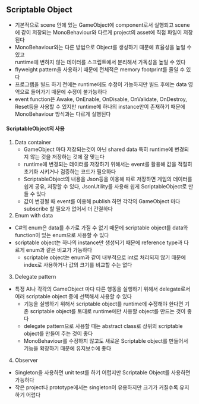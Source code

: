 ## Scriptable Object

- 기본적으로 scene 안에 있는 GameObject에 component로서 실행되고 scene에 같이 저장되는 MonoBehaviour와 다르게 project의 asset에 직접 파일이 저장된다   
- MonoBehaviour와는 다른 방법으로 Object를 생성하기 때문에 효율성을 높일 수 있고   
  runtime에 변하지 않는 데이터를 스크립트에서 분리해서 가독성을 높일 수 있다   
- flyweight pattern을 사용하기 때문에 전체적은 memory footprint를 줄일 수 있다   
- 프로그램을 빌드 하기 전에는 runtime에도 수정이 가능하지만 빌드 후에는 data 영역으로 들어가기 때문에 수정이 불가능하다   
- event function은 Awake, OnEnable, OnDisable, OnValidate, OnDestroy, Reset등을 사용할 수 있지만 runtime에 하나의 instance만이 존재하기 때문에 MonoBehaviour 방식과는 다르게 실행된다   
  
#### ScriptableObject의 사용   
1. Data container   
	- GameObject 마다 저장되는것이 아닌 shared data 특히 runtime에 변경되지 않는 것을 저장하는 것에 잘 맞는다   
	- runtime에 변경되는 데이터를 저장하기 위해서는 event를 활용해 값을 적절히 초기화 시키거나 검증하는 코드가 필요하다   
	- ScriptableObject의 내용을 Json등을 이용해 따로 저장하면 게임의 데이터를 쉽게 공유, 저장할 수 있다, JsonUtility를 사용해 쉽게 ScriptableObject로 만들 수 있다   
	- 값이 변경될 때 event를 이용해 publish 하면 각각의 GameObject 마다 subscribe 할 필요가 없어서 더 간결하다   
2. Enum with data   
  - C#의 enum은 data를 추가로 가질 수 없기 때문에 scriptable object를 data와 function이 있는 enum으로 사용할 수 있다   
  - scriptable object는 하나의 instance만 생성되기 때문에 reference type과 다르게 enum과 같은 비교가 가능하다   
	- scriptable object는 enum과 같이 내부적으로 int로 처리되지 않기 때문에 index로 사용하거나 값의 크기를 비교할 수는 없다   
3. Delegate pattern   
  - 특정 AI나 각각의 GameObject 마다 다른 행동을 실행하기 위해서 delegate로서 여러 scriptable object 중에 선택해서 사용할 수 있다   
	- 기능을 실행하기 위해서 scriptable object를 runtime에 수정해야 한다면 기존 scriptable object를 토대로 runtime에만 사용할 object를 만드는 것이 좋다   
	- delegate pattern으로 사용할 때는 abstract class로 상위의 scriptable object를 만들어 주는 것이 좋다   
	- MonoBehaviour를 수정하지 않고도 새로운 Scriptable object를 만들어서 기능을 확장하기 때문에 유지보수에 좋다   
4. Observer   
  - Singleton을 사용하면 unit test를 하기 어렵지만 Scriptable Object를 사용하면 가능하다   
  - 작은 project나 prototype에서는 singleton이 유용하지만 크기가 커질수록 유지하기 어렵다   